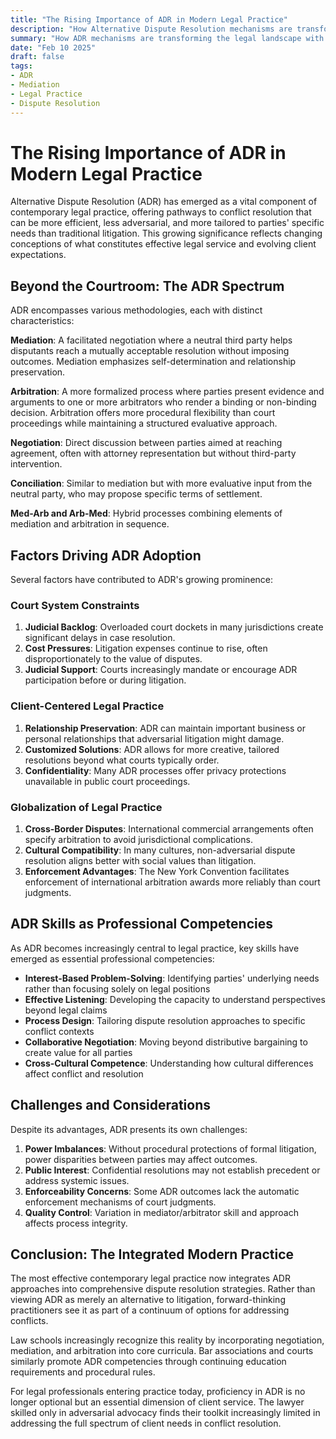 ```yaml
---
title: "The Rising Importance of ADR in Modern Legal Practice"
description: "How Alternative Dispute Resolution mechanisms are transforming the legal landscape and offering client-centered solutions"
summary: "How ADR mechanisms are transforming the legal landscape with client-centered approaches to conflict resolution"
date: "Feb 10 2025"
draft: false
tags:
- ADR
- Mediation
- Legal Practice
- Dispute Resolution
---
```


# The Rising Importance of ADR in Modern Legal Practice

Alternative Dispute Resolution (ADR) has emerged as a vital component of contemporary legal practice, offering pathways to conflict resolution that can be more efficient, less adversarial, and more tailored to parties' specific needs than traditional litigation. This growing significance reflects changing conceptions of what constitutes effective legal service and evolving client expectations.

## Beyond the Courtroom: The ADR Spectrum

ADR encompasses various methodologies, each with distinct characteristics:

**Mediation**: A facilitated negotiation where a neutral third party helps disputants reach a mutually acceptable resolution without imposing outcomes. Mediation emphasizes self-determination and relationship preservation.

**Arbitration**: A more formalized process where parties present evidence and arguments to one or more arbitrators who render a binding or non-binding decision. Arbitration offers more procedural flexibility than court proceedings while maintaining a structured evaluative approach.

**Negotiation**: Direct discussion between parties aimed at reaching agreement, often with attorney representation but without third-party intervention.

**Conciliation**: Similar to mediation but with more evaluative input from the neutral party, who may propose specific terms of settlement.

**Med-Arb and Arb-Med**: Hybrid processes combining elements of mediation and arbitration in sequence.

## Factors Driving ADR Adoption

Several factors have contributed to ADR's growing prominence:

### Court System Constraints

1. **Judicial Backlog**: Overloaded court dockets in many jurisdictions create significant delays in case resolution.
2. **Cost Pressures**: Litigation expenses continue to rise, often disproportionately to the value of disputes.
3. **Judicial Support**: Courts increasingly mandate or encourage ADR participation before or during litigation.

### Client-Centered Legal Practice

1. **Relationship Preservation**: ADR can maintain important business or personal relationships that adversarial litigation might damage.
2. **Customized Solutions**: ADR allows for more creative, tailored resolutions beyond what courts typically order.
3. **Confidentiality**: Many ADR processes offer privacy protections unavailable in public court proceedings.

### Globalization of Legal Practice

1. **Cross-Border Disputes**: International commercial arrangements often specify arbitration to avoid jurisdictional complications.
2. **Cultural Compatibility**: In many cultures, non-adversarial dispute resolution aligns better with social values than litigation.
3. **Enforcement Advantages**: The New York Convention facilitates enforcement of international arbitration awards more reliably than court judgments.

## ADR Skills as Professional Competencies

As ADR becomes increasingly central to legal practice, key skills have emerged as essential professional competencies:

- **Interest-Based Problem-Solving**: Identifying parties' underlying needs rather than focusing solely on legal positions
- **Effective Listening**: Developing the capacity to understand perspectives beyond legal claims
- **Process Design**: Tailoring dispute resolution approaches to specific conflict contexts
- **Collaborative Negotiation**: Moving beyond distributive bargaining to create value for all parties
- **Cross-Cultural Competence**: Understanding how cultural differences affect conflict and resolution

## Challenges and Considerations

Despite its advantages, ADR presents its own challenges:

1. **Power Imbalances**: Without procedural protections of formal litigation, power disparities between parties may affect outcomes.
2. **Public Interest**: Confidential resolutions may not establish precedent or address systemic issues.
3. **Enforceability Concerns**: Some ADR outcomes lack the automatic enforcement mechanisms of court judgments.
4. **Quality Control**: Variation in mediator/arbitrator skill and approach affects process integrity.

## Conclusion: The Integrated Modern Practice

The most effective contemporary legal practice now integrates ADR approaches into comprehensive dispute resolution strategies. Rather than viewing ADR as merely an alternative to litigation, forward-thinking practitioners see it as part of a continuum of options for addressing conflicts.

Law schools increasingly recognize this reality by incorporating negotiation, mediation, and arbitration into core curricula. Bar associations and courts similarly promote ADR competencies through continuing education requirements and procedural rules.

For legal professionals entering practice today, proficiency in ADR is no longer optional but an essential dimension of client service. The lawyer skilled only in adversarial advocacy finds their toolkit increasingly limited in addressing the full spectrum of client needs in conflict resolution. 